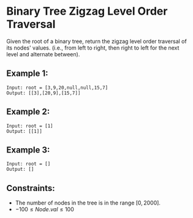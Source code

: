 # Binary Tree Zigzag Level Order Traversal

Given the root of a binary tree, return the zigzag level order traversal of  
its nodes' values. (i.e., from left to right, then right to left for the next  
level and alternate between).

 

## Example 1:

    Input: root = [3,9,20,null,null,15,7]
    Output: [[3],[20,9],[15,7]]

## Example 2:

    Input: root = [1]
    Output: [[1]]

## Example 3:

    Input: root = []
    Output: []

 

## Constraints:

* The number of nodes in the tree is in the range $[0, 2000]$.
* $-100 \le Node.val \le 100$

